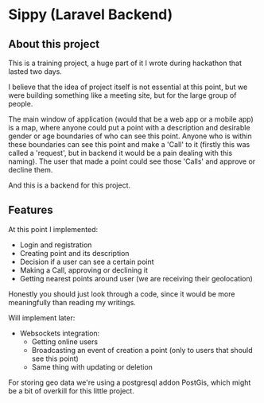 # Sippy (Laravel Backend)

## About this project
This is a training project, a huge part of it I wrote during hackathon that lasted two days.

I believe that the idea of project itself is not essential at this point, but we were building something like a meeting site, but for the large group of people. 

The main window of application (would that be a web app or a mobile app) is a map, 
where anyone could put a point with a description and desirable gender or age boundaries of who can see this point. 
Anyone who is within these boundaries can see this point and make a 'Call' to it (firstly this was called a 'request', 
but in backend it would be a pain dealing with this naming). 
The user that made a point could see those 'Calls' and approve or decline them.

And this is a backend for this project.

## Features
At this point I implemented:
- Login and registration
- Creating point and its description
- Decision if a user can see a certain point
- Making a Call, approving or declining it
- Getting nearest points around user (we are receiving their geolocation)

Honestly you should just look through a code, since it would be more meaningfully than reading my writings.

Will implement later:
- Websockets integration:
  - Getting online users
  - Broadcasting an event of creation a point (only to users that should see this point)
  - Same thing with updating or deletion

For storing geo data we're using a postgresql addon PostGis, which might be a bit of overkill for this little project.
